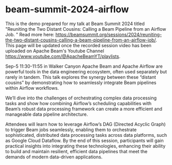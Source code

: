 # beam-summit-2024-airflow
This is the demo prepared for my talk at Beam Summit 2024 titled "Reuniting the Two Distant Cousins: Calling a Beam Pipeline from an Airflow Job. " Read more here: https://beamsummit.org/sessions/2024/reuniting-the-two-distant-cousins-calling-a-beam-pipeline-from-an-airflow-job/. This page will be updated once the recorded session video has been uploaded on Apache Beam's Youtube Channel https://www.youtube.com/@ApacheBeamYT/playlists.

Sep-5 11:30-11:55 in Walker Canyon
Apache Beam and Apache Airflow are powerful tools in the data engineering ecosystem, often used separately but rarely in tandem. This talk explores the synergy between these “distant cousins” by demonstrating how to seamlessly integrate Beam pipelines within Airflow workflows.

We’ll dive into the challenges of orchestrating complex data processing tasks and show how combining Airflow’s scheduling capabilities with Beam’s robust data processing framework can create a more efficient and manageable data pipeline architecture.

Attendees will learn how to leverage Airflow’s DAG (Directed Acyclic Graph) to trigger Beam jobs seamlessly, enabling them to orchestrate sophisticated, distributed data processing tasks across data platforms, such as Google Cloud Dataflow. By the end of this session, participants will gain practical insights into integrating these technologies, enhancing their ability to build and maintain resilient, efficient data pipelines that meet the demands of modern data-driven applications.
